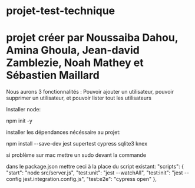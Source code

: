 # projet-test-technique
# projet créer par Noussaiba Dahou, Amina Ghoula, Jean-david Zamblezie, Noah Mathey et Sébastien Maillard

Nous aurons 3 fonctionnalités :
Pouvoir ajouter un utilisateur, pouvoir supprimer un utilisateur, et pouvoir lister tout les utilisateurs

Installer node:

npm init -y

installer les dépendances nécéssaire au projet:

npm install --save-dev jest supertest cypress sqlite3 knex

si problème sur mac mettre un sudo devant la commande

dans le package.json mettre ceci à la place du script existant:
  "scripts": {
    "start": "node src/server.js",
    "test:unit": "jest --watchAll",
    "test:init": "jest --config jest.integration.config.js",
    "test:e2e": "cypress open"
  },
